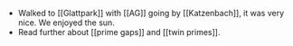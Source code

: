 - Walked to [[Glattpark]] with [[AG]] going by [[Katzenbach]], it was very nice. We enjoyed the sun.
- Read further about [[prime gaps]] and [[twin primes]].

